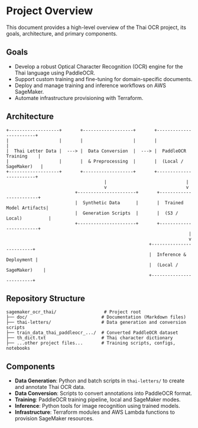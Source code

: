 # Project Overview

This document provides a high-level overview of the Thai OCR project, its goals, architecture, and primary components.

## Goals

- Develop a robust Optical Character Recognition (OCR) engine for the Thai language using PaddleOCR.
- Support custom training and fine-tuning for domain-specific documents.
- Deploy and manage training and inference workflows on AWS SageMaker.
- Automate infrastructure provisioning with Terraform.

## Architecture

```text
+-------------------+       +-------------------+       +------------------------+
|                   |       |                   |       |                        |
|  Thai Letter Data |  ---> |  Data Conversion  |  ---> |  PaddleOCR Training    |
|                   |       |  & Preprocessing  |       |  (Local / SageMaker)   |
+-------------------+       +-------------------+       +------------------------+
                                     |                              |
                                     v                              v
                          +----------------------+       +------------------------+
                          |  Synthetic Data      |       |  Trained Model Artifacts|
                          |  Generation Scripts  |       |  (S3 / Local)          |
                          +----------------------+       +------------------------+
                                                                     |
                                                                     v
                                                      +-------------------------+
                                                      |  Inference & Deployment |
                                                      |  (Local / SageMaker)    |
                                                      +-------------------------+
```

## Repository Structure

```text
sagemaker_ocr_thai/                  # Project root
├── doc/                            # Documentation (Markdown files)
├── thai-letters/                   # Data generation and conversion scripts
├── train_data_thai_paddleocr_.../  # Converted PaddleOCR dataset
├── th_dict.txt                     # Thai character dictionary
├── ...other project files...       # Training scripts, configs, notebooks
```

## Components

- **Data Generation**: Python and batch scripts in `thai-letters/` to create and annotate Thai OCR data.
- **Data Conversion**: Scripts to convert annotations into PaddleOCR format.
- **Training**: PaddleOCR training pipeline, local and SageMaker modes.
- **Inference**: Python tools for image recognition using trained models.
- **Infrastructure**: Terraform modules and AWS Lambda functions to provision SageMaker resources.
